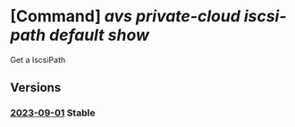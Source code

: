 # [Command] _avs private-cloud iscsi-path default show_

Get a IscsiPath

## Versions

### [2023-09-01](/Resources/mgmt-plane/L3N1YnNjcmlwdGlvbnMve30vcmVzb3VyY2Vncm91cHMve30vcHJvdmlkZXJzL21pY3Jvc29mdC5hdnMvcHJpdmF0ZWNsb3Vkcy97fS9pc2NzaXBhdGhzL2RlZmF1bHQ=/2023-09-01.xml) **Stable**

<!-- mgmt-plane /subscriptions/{}/resourcegroups/{}/providers/microsoft.avs/privateclouds/{}/iscsipaths/default 2023-09-01 -->
